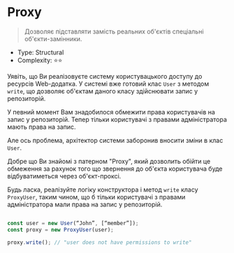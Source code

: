 # Proxy

> Дозволяє підставляти замість реальних об'єктів спеціальні
> об'єкти-замінники.

- Type: Structural
- Complexity: ⭐⭐ 

Уявіть, що Ви реалізовуєте систему користувацького доступу до
ресурсів Web-додатка. У системі вже готовий клас `User` з методом
`write`, що дозволяє об'єктам даного класу здійснювати запис у
репозиторій.

У певний момент Вам знадобилося обмежити права користувачів
на запис у репозиторій. Тепер тільки користувачі з правами адміністратора
мають права на запис.

Але ось проблема, архітектор системи заборонив вносити зміни в клас
`User`.

Добре що Ви знайомі з патерном "Proxy", який дозволить обійти це
обмеження за рахунок того що звернення до об'єкта користувача буде
відбуватиметься через об'єкт-проксі.

Будь ласка, реалізуйте логіку конструктора і метод `write` класу
`ProxyUser`, таким чином, що б тільки користувачі з правами адміністратора
мали права на запис у репозиторій.

```js

const user = new User(“John”, [“member”]);
const proxy = new ProxyUser(user);

proxy.write(); // "user does not have permissions to write"
```